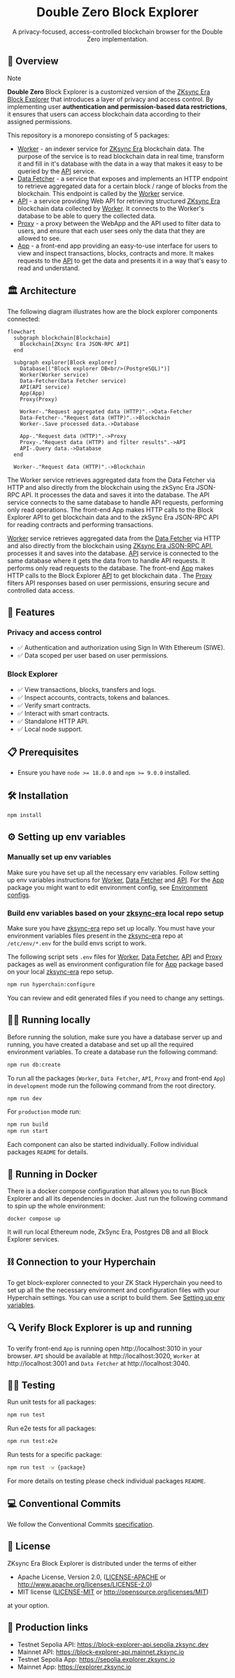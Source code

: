 <h1 align="center">Double Zero Block Explorer</h1>

<p align="center"> A privacy-focused, access-controlled blockchain browser for the Double Zero implementation.</p>

## 📌 Overview

> [!NOTE]
> **Double Zero** Block Explorer is a customized version of the [ZKsync Era Block Explorer](https://github.com/matter-labs/block-explorer) that introduces a layer of privacy and access control. By implementing user **authentication and permission-based data restrictions**, it ensures that users can access blockchain data according to their assigned permissions.

This repository is a monorepo consisting of 5 packages:
- [Worker](./packages/worker) - an indexer service for [ZKsync Era](https://zksync.io) blockchain data. The purpose of the service is to read blockchain data in real time, transform it and fill in it's database with the data in a way that makes it easy to be queried by the [API](./packages/api) service.
- [Data Fetcher](./packages/data-fetcher) - a service that exposes and implements an HTTP endpoint to retrieve aggregated data for a certain block / range of blocks from the blockchain. This endpoint is called by the [Worker](./packages/worker) service.
- [API](./packages/api) - a service providing Web API for retrieving structured [ZKsync Era](https://zksync.io) blockchain data collected by [Worker](./packages/worker). It connects to the Worker's database to be able to query the collected data.
- [Proxy](./packages/proxy) - a proxy between the WebApp and the API used to filter data to users, and ensure that each user sees only the data that they are allowed to see.
- [App](./packages/app) - a front-end app providing an easy-to-use interface for users to view and inspect transactions, blocks, contracts and more. It makes requests to the [API](./packages/api) to get the data and presents it in a way that's easy to read and understand.

## 🏛 Architecture
The following diagram illustrates how are the block explorer components connected:

```mermaid
flowchart
  subgraph blockchain[Blockchain]
    Blockchain[ZKsync Era JSON-RPC API]
  end

  subgraph explorer[Block explorer]
    Database[("Block explorer DB<br/>(PostgreSQL)")]
    Worker(Worker service)
    Data-Fetcher(Data Fetcher service)
    API(API service)
    App(App)
    Proxy(Proxy)
    
    Worker-."Request aggregated data (HTTP)".->Data-Fetcher
    Data-Fetcher-."Request data (HTTP)".->Blockchain
    Worker-.Save processed data.->Database

    App-."Request data (HTTP)".->Proxy
    Proxy-."Request data (HTTP) and filter results".->API
    API-.Query data.->Database
  end

  Worker-."Request data (HTTP)".->Blockchain
```

<!-- The diagram illustrates how are the block explorer components connected --> 

The Worker service retrieves aggregated data from the Data Fetcher via HTTP and also directly from the blockchain using the zkSync Era JSON-RPC API. It processes the data and saves it into the database. The API service connects to the same database to handle API requests, performing only read operations. The front-end App makes HTTP calls to the Block Explorer API to get blockchain data and to the zkSync Era JSON-RPC API for reading contracts and performing transactions. 

[Worker](./packages/worker) service retrieves aggregated data from the [Data Fetcher](./packages/data-fetcher) via HTTP and also directly from the blockchain using [ZKsync Era JSON-RPC API](https://docs.zksync.io/build/api-reference/ethereum-rpc), processes it and saves into the database. [API](./packages/api) service is connected to the same database where it gets the data from to handle API requests. It performs only read requests to the database. The front-end [App](./packages/app) makes HTTP calls to the Block Explorer [API](./packages/api) to get blockchain data <!-- and to the [ZKsync Era JSON-RPC API](https://docs.zksync.io/build/api-reference/ethereum-rpc) for reading contracts, performing transactions etc-->. The [Proxy](./packages/proxy) filters API responses based on user permissions, ensuring secure and controlled data access.

## 🚀 Features

### Privacy and access control
- ✅ Authentication and authorization using Sign In With Ethereum (SIWE).
- ✅ Data scoped per user based on user permissions.

### Block Explorer
- ✅ View transactions, blocks, transfers and logs.
- ✅ Inspect accounts, contracts, tokens and balances.
- ✅ Verify smart contracts.
- ✅ Interact with smart contracts.
- ✅ Standalone HTTP API.
- ✅ Local node support.

## 📋 Prerequisites

- Ensure you have `node >= 18.0.0` and `npm >= 9.0.0` installed.

## 🛠 Installation

```bash
npm install
```

## ⚙️ Setting up env variables

### Manually set up env variables
Make sure you have set up all the necessary env variables. Follow setting up env variables instructions for [Worker](./packages/worker#setting-up-env-variables), [Data Fetcher](./packages/data-fetcher#setting-up-env-variables) and [API](./packages/api#setting-up-env-variables). For the [App](./packages/app) package you might want to edit environment config, see [Environment configs](./packages/app#environment-configs).

### Build env variables based on your [zksync-era](https://github.com/matter-labs/zksync-era) local repo setup
Make sure you have [zksync-era](https://github.com/matter-labs/zksync-era) repo set up locally. You must have your environment variables files present in the [zksync-era](https://github.com/matter-labs/zksync-era) repo at `/etc/env/*.env` for the build envs script to work.

The following script sets `.env` files for [Worker](./packages/worker), [Data Fetcher](./packages/data-fetcher), [API](./packages/api) and [Proxy](./packages/proxy) packages as well as environment configuration file for [App](./packages/app) package based on your local [zksync-era](https://github.com/matter-labs/zksync-era) repo setup.

```bash
npm run hyperchain:configure
```
You can review and edit generated files if you need to change any settings.

## 👨‍💻 Running locally

Before running the solution, make sure you have a database server up and running, you have created a database and set up all the required environment variables.
To create a database run the following command:
```bash
npm run db:create
```

To run all the packages (`Worker`, `Data Fetcher`, `API`, `Proxy` and front-end `App`) in `development` mode run the following command from the root directory.
```bash
npm run dev
```

For `production` mode run:
```bash
npm run build
npm run start
```

Each component can also be started individually. Follow individual packages `README` for details.

## 🐳 Running in Docker
There is a docker compose configuration that allows you to run Block Explorer and all its dependencies in docker. Just run the following command to spin up the whole environment:
```
docker compose up
```
It will run local Ethereum node, ZkSync Era, Postgres DB and all Block Explorer services.

## ⛓️ Connection to your Hyperchain
To get block-explorer connected to your ZK Stack Hyperchain you need to set up all the the necessary environment and configuration files with your Hyperchain settings. You can use a script to build them. See [Setting up env variables](#%EF%B8%8F-setting-up-env-variables).

## 🔍 Verify Block Explorer is up and running

To verify front-end `App` is running open http://localhost:3010 in your browser. `API` should be available at http://localhost:3020, `Worker` at http://localhost:3001 and `Data Fetcher` at http://localhost:3040.

## 🕵️‍♂️ Testing
Run unit tests for all packages:
```bash
npm run test
```
Run e2e tests for all packages:
```bash
npm run test:e2e
```
Run tests for a specific package:
```bash
npm run test -w {package}
```
For more details on testing please check individual packages `README`.

## 💻 Conventional Commits
We follow the Conventional Commits [specification](https://www.conventionalcommits.org/en/v1.0.0/#specification).

## 📘 License
ZKsync Era Block Explorer is distributed under the terms of either

- Apache License, Version 2.0, ([LICENSE-APACHE](LICENSE-APACHE) or <http://www.apache.org/licenses/LICENSE-2.0>)
- MIT license ([LICENSE-MIT](LICENSE-MIT) or <http://opensource.org/licenses/MIT>)

at your option.

## 🔗 Production links
- Testnet Sepolia API: https://block-explorer-api.sepolia.zksync.dev
- Mainnet API: https://block-explorer-api.mainnet.zksync.io
- Testnet Sepolia App: https://sepolia.explorer.zksync.io
- Mainnet App: https://explorer.zksync.io
